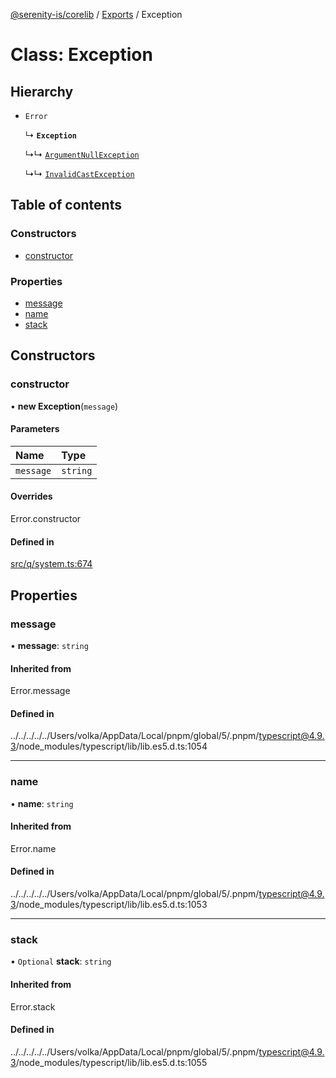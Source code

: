 [@serenity-is/corelib](../README.md) / [Exports](../modules.md) / Exception

# Class: Exception

## Hierarchy

- `Error`

  ↳ **`Exception`**

  ↳↳ [`ArgumentNullException`](ArgumentNullException.md)

  ↳↳ [`InvalidCastException`](InvalidCastException.md)

## Table of contents

### Constructors

- [constructor](Exception.md#constructor)

### Properties

- [message](Exception.md#message)
- [name](Exception.md#name)
- [stack](Exception.md#stack)

## Constructors

### constructor

• **new Exception**(`message`)

#### Parameters

| Name | Type |
| :------ | :------ |
| `message` | `string` |

#### Overrides

Error.constructor

#### Defined in

[src/q/system.ts:674](https://github.com/serenity-is/serenity/blob/master/packages/corelib/src/q/system.ts#L674)

## Properties

### message

• **message**: `string`

#### Inherited from

Error.message

#### Defined in

../../../../../Users/volka/AppData/Local/pnpm/global/5/.pnpm/typescript@4.9.3/node_modules/typescript/lib/lib.es5.d.ts:1054

___

### name

• **name**: `string`

#### Inherited from

Error.name

#### Defined in

../../../../../Users/volka/AppData/Local/pnpm/global/5/.pnpm/typescript@4.9.3/node_modules/typescript/lib/lib.es5.d.ts:1053

___

### stack

• `Optional` **stack**: `string`

#### Inherited from

Error.stack

#### Defined in

../../../../../Users/volka/AppData/Local/pnpm/global/5/.pnpm/typescript@4.9.3/node_modules/typescript/lib/lib.es5.d.ts:1055
